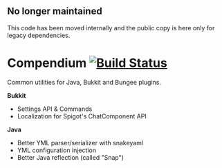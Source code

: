 ## No longer maintained
This code has been moved internally and the public copy is here only for legacy dependencies.

# Compendium [![Build Status](https://ci.avicus.net/job/Compendium/badge/icon?v=1)](https://ci.avicus.net/job/Compendium/)

Common utilities for Java, Bukkit and Bungee plugins.

**Bukkit**
* Settings API & Commands
* Localization for Spigot's ChatComponent API

**Java**
* Better YML parser/serializer with snakeyaml
* YML configuration injection
* Better Java reflection (called "Snap")
